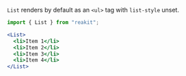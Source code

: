 `List` renders by default as an `<ul>` tag with `list-style` unset.

```jsx
import { List } from "reakit";

<List>
  <li>Item 1</li>
  <li>Item 2</li>
  <li>Item 3</li>
  <li>Item 4</li>
</List>
```
